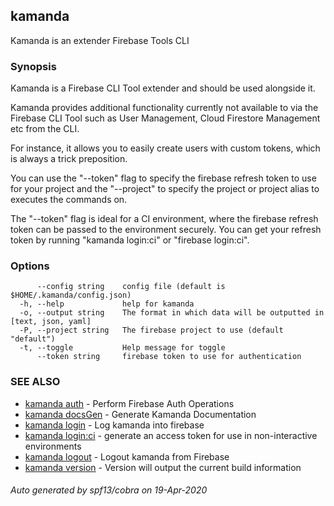 ## kamanda

Kamanda is an extender Firebase Tools CLI

### Synopsis

Kamanda is a  Firebase CLI Tool extender and should be used alongside it. 

Kamanda provides additional functionality currently not available to via the 
Firebase CLI Tool such as User Management, Cloud Firestore Management etc from the CLI.

For instance, it allows you to easily create users with custom tokens, which is always a trick preposition.

You can use the "--token" flag to specify the firebase refresh token to use for your project and the 
"--project" to specify the project or project alias to executes the commands on.

The "--token" flag is ideal for a CI environment, where the firebase refresh token can be passed to the
environment securely. You can get your refresh token by running "kamanda login:ci" or "firebase login:ci".

### Options

```
      --config string    config file (default is $HOME/.kamanda/config.json)
  -h, --help             help for kamanda
  -o, --output string    The format in which data will be outputted in [text, json, yaml]
  -P, --project string   The firebase project to use (default "default")
  -t, --toggle           Help message for toggle
      --token string     firebase token to use for authentication
```

### SEE ALSO

* [kamanda auth](kamanda_auth.md)	 - Perform Firebase Auth Operations
* [kamanda docsGen](kamanda_docsGen.md)	 - Generate Kamanda Documentation
* [kamanda login](kamanda_login.md)	 - Log kamanda into firebase
* [kamanda login:ci](kamanda_login:ci.md)	 - generate an access token for use in non-interactive environments
* [kamanda logout](kamanda_logout.md)	 - Logout kamanda from Firebase
* [kamanda version](kamanda_version.md)	 - Version will output the current build information

###### Auto generated by spf13/cobra on 19-Apr-2020
